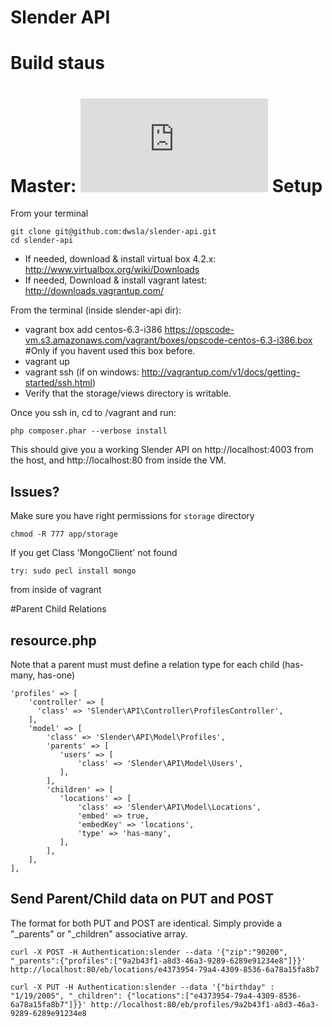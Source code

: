 Slender API
===
Build staus
=====

Master: [![Build Status](http://potterskolen.dk/buildstatus.php?job=Slender-API)](http://ci.diamondwebservices.com:8080/job/Slender-API/)
Setup
=====

From your terminal
```
git clone git@github.com:dwsla/slender-api.git
cd slender-api
```

* If needed, download & install virtual box 4.2.x: http://www.virtualbox.org/wiki/Downloads
* If needed, Download & install vagrant latest: http://downloads.vagrantup.com/

From the terminal (inside slender-api dir):
* vagrant box add centos-6.3-i386 https://opscode-vm.s3.amazonaws.com/vagrant/boxes/opscode-centos-6.3-i386.box #Only if you havent used this box before.
* vagrant up
* vagrant ssh (if on windows: http://vagrantup.com/v1/docs/getting-started/ssh.html)
* Verify that the storage/views directory is writable.


Once you ssh in, cd to /vagrant and run:
```
php composer.phar --verbose install
```

This should give you a working Slender API on http://localhost:4003 from the host, and http://localhost:80 from inside the VM.


Issues?
---------------------

Make sure you have right permissions for `storage` directory
```
chmod -R 777 app/storage
```

If you get Class 'MongoClient' not found
```
try: sudo pecl install mongo
```
from inside of vagrant

#Parent Child Relations

resource.php
------
Note that a parent must must define a relation type for each child (has-many, has-one)
```
'profiles' => [
    'controller' => [
      'class' => 'Slender\API\Controller\ProfilesController',
    ],
    'model' => [
        'class' => 'Slender\API\Model\Profiles',
        'parents' => [
           'users' => [
               'class' => 'Slender\API\Model\Users',
           ],
        ],
        'children' => [
           'locations' => [
               'class' => 'Slender\API\Model\Locations',
               'embed' => true,
               'embedKey' => 'locations',
               'type' => 'has-many',
           ],
        ],
    ],
],
```

Send Parent/Child data on PUT and POST
--------------
The format for both PUT and POST are identical. Simply provide a "_parents" or "_children" associative array. 
```
curl -X POST -H Authentication:slender --data '{"zip":"90200", "_parents":{"profiles":["9a2b43f1-a8d3-46a3-9289-6289e91234e8"]}}' http://localhost:80/eb/locations/e4373954-79a4-4309-8536-6a78a15fa8b7

curl -X PUT -H Authentication:slender --data '{"birthday" : "1/19/2005", "_children": {"locations":["e4373954-79a4-4309-8536-6a78a15fa8b7"]}}' http://localhost:80/eb/profiles/9a2b43f1-a8d3-46a3-9289-6289e91234e8
```
